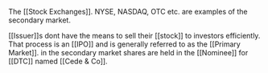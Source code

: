 The [[Stock Exchanges]]. NYSE, NASDAQ, OTC etc. are examples of the secondary market.

[[Issuer]]s dont have the means to sell their [[stock]] to investors efficiently. That process is an [[IPO]] and is generally referred to as the [[Primary Market]]. in the secondary market shares are held in the [[Nominee]] for [[DTC]]  named [[Cede & Co]]. 